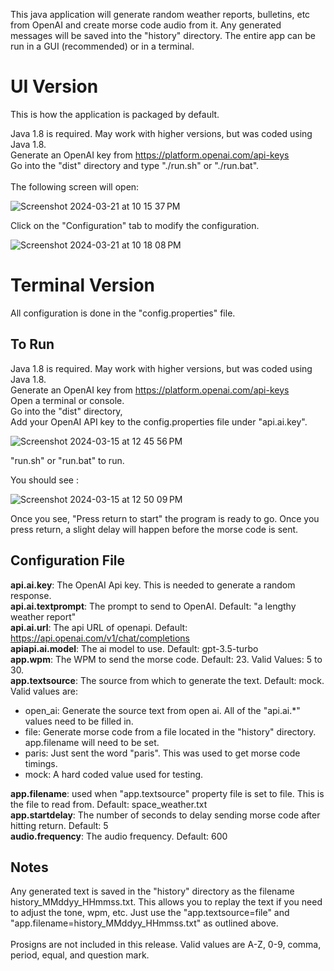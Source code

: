 This java application will generate random weather reports, bulletins, etc from OpenAI and create morse code audio from it. Any generated messages will be saved into the "history" directory. The entire app can be run in a GUI (recommended) or in a terminal.

# UI Version
This is how the application is packaged by default.

Java 1.8 is required. May work with higher versions, but was coded using Java 1.8.\
Generate an OpenAI key from https://platform.openai.com/api-keys \
Go into the "dist" directory and type "./run.sh" or "./run.bat".\
\
The following screen will open:

![Screenshot 2024-03-21 at 10 15 37 PM](https://github.com/septantrionalis/MorseCodeGenerator/assets/16886560/f1bba53b-3125-434e-a4f7-fb49e709e0bf)

Click on the "Configuration" tab to modify the configuration.

![Screenshot 2024-03-21 at 10 18 08 PM](https://github.com/septantrionalis/MorseCodeGenerator/assets/16886560/789c754d-b610-45d3-a877-9a7244f83af1)



# Terminal Version
All configuration is done in the "config.properties" file.

## To Run
Java 1.8 is required. May work with higher versions, but was coded using Java 1.8.\
Generate an OpenAI key from https://platform.openai.com/api-keys \
Open a terminal or console.\
Go into the "dist" directory,\
Add your OpenAI API key to the config.properties file under "api.ai.key".

![Screenshot 2024-03-15 at 12 45 56 PM](https://github.com/septantrionalis/MorseCodeGenerator/assets/16886560/30526995-d51a-4982-93a6-afa6996c6226)

"run.sh" or "run.bat" to run.

You should see :

![Screenshot 2024-03-15 at 12 50 09 PM](https://github.com/septantrionalis/MorseCodeGenerator/assets/16886560/cc9bce45-31e8-4745-9fbf-42a3ac19b118)

Once you see, "Press return to start" the program is ready to go. Once you press return, a slight delay will happen before the morse code is sent.
## Configuration File
**api.ai.key**: The OpenAI Api key. This is needed to generate a random response.\
**api.ai.textprompt**: The prompt to send to OpenAI. Default: "a lengthy weather report"\
**api.ai.url**: The api URL of openapi. Default: https://api.openai.com/v1/chat/completions \
**apiapi.ai.model**: The ai model to use. Default: gpt-3.5-turbo\
**app.wpm**: The WPM to send the morse code. Default: 23. Valid Values: 5 to 30.\
**app.textsource**: The source from which to generate the text. Default: mock. Valid values are:
  * open_ai: Generate the source text from open ai. All of the "api.ai.*" values need to be filled in.
  * file: Generate morse code from a file located in the "history" directory. app.filename will need to be set.
  * paris: Just sent the word "paris". This was used to get morse code timings.
  * mock: A hard coded value used for testing.

**app.filename**: used when "app.textsource" property file is set to file. This is the file to read from. Default: space_weather.txt\
**app.startdelay**: The number of seconds to delay sending morse code after hitting return. Default: 5\
**audio.frequency**: The audio frequency. Default: 600

## Notes
Any generated text is saved in the "history" directory as the filename history_MMddyy_HHmmss.txt. This allows you to replay the text if you need to adjust the tone, wpm, etc. Just use the "app.textsource=file" and "app.filename=history_MMddyy_HHmmss.txt" as outlined above.\
\
Prosigns are not included in this release. Valid values are A-Z, 0-9, comma, period, equal, and question mark.

